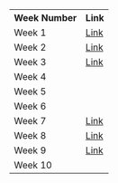  <table>
        <tr>
            <th>Week Number</th>
            <th>Link</th>
        </tr>
        <tr>
            <td>Week 1</td>
            <td><a href="https://docs.google.com/presentation/d/1zeH2jgGbwP256E6Ysr6fRfAn4fc9FgRTYlqVr1-F4D4/edit?usp=sharing">Link</a></td>
        </tr>
        <tr>
            <td>Week 2</td>
            <td><a href="https://docs.google.com/presentation/d/1zeH2jgGbwP256E6Ysr6fRfAn4fc9FgRTYlqVr1-F4D4/edit?usp=sharing">Link</a></td>
        </tr>
        <tr>
            <td>Week 3</td>
            <td><a href="https://docs.google.com/presentation/d/1QRkX6luhspkFsrp3kxWVRByBPOcCTnFDWwksOirZ91s/edit?usp=sharing">Link</a></td>
        </tr>
        <tr>
            <td>Week 4</td>
            <td></td>
        </tr>
        <tr>
            <td>Week 5</td>
            <td></td>
        </tr>
        <tr>
            <td>Week 6</td>
            <td></td>
        </tr>
        <tr>
            <td>Week 7</td>
            <td><a href="https://docs.google.com/presentation/d/1I_V9MZZ5aqjKfbiGWIW2K6TNrdbjULsmz03V2CVxwt4/edit?usp=sharing">Link</a></td>
        </tr>
        <tr>
            <td>Week 8</td>
            <td><a href="https://docs.google.com/presentation/d/1eOFDCA9JwfLrIiiM1scqfkNSQc-MRePQaMcoqYCMhlw/edit?usp=sharing">Link</a></td>
        </tr>
        <tr>
            <td>Week 9</td>
            <td><a href="https://docs.google.com/presentation/d/1OUCdkfBSL8HXHdBTSRrjBKsanne2PtpSnOJvJGUG0TQ/edit?usp=sharing">Link</a></td>
        </tr>
        <tr>
            <td>Week 10</td>
            <td></td>
        </tr>

        


</table>